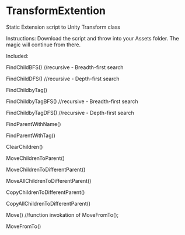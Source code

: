 # TransformExtention
Static Extension script to Unity Transform class

Instructions:
Download the script and throw into your Assets folder.
The magic will continue from there.


Included:


FindChildBFS() //recursive - Breadth-first search

FindChildDFS() //recursive - Depth-first search

FindChildbyTag()

FindChildbyTagBFS() //recursive - Breadth-first search

FindChildbyTagDFS() //recursive - Depth-first search

FindParentWithName()

FindParentWithTag()

ClearChildren()

MoveChildrenToParent()

MoveChildrenToDifferentParent()

MoveAllChildrenToDifferentParent()

CopyChildrenToDifferentParent()

CopyAllChildrenToDifferentParent()

Move() //function invokation of MoveFromTo();

MoveFromTo()
